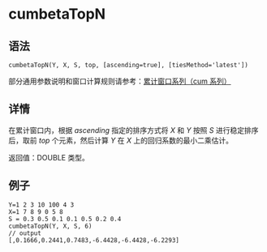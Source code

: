 # cumbetaTopN

## 语法

`cumbetaTopN(Y, X, S, top, [ascending=true],
[tiesMethod='latest'])`

部分通用参数说明和窗口计算规则请参考：[累计窗口系列（cum 系列）](../themes/cumFunctions.md)

## 详情

在累计窗口内，根据 *ascending* 指定的排序方式将 *X* 和 *Y* 按照
*S* 进行稳定排序后，取前 *top* 个元素，然后计算 *Y* 在 *X* 上的回归系数的最小二乘估计。

返回值：DOUBLE 类型。

## 例子

```
Y=1 2 3 10 100 4 3
X=1 7 8 9 0 5 8
S = 0.3 0.5 0.1 0.1 0.5 0.2 0.4
cumbetaTopN(Y, X, S, 6)
// output
[,0.1666,0.2441,0.7483,-6.4428,-6.4428,-6.2293]
```

